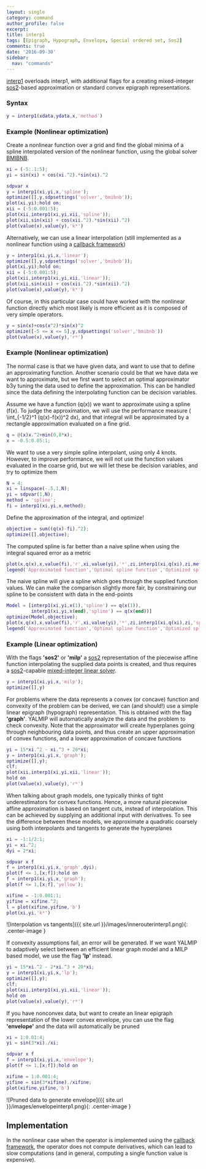 ```yaml
---
layout: single
category: command
author_profile: false
excerpt: 
title: interp1
tags: [Epigraph, Hypograph, Envelope, Special ordered set, Sos2]
comments: true
date: '2016-09-30'
sidebar:
  nav: "commands"
---
```


[interp1](/command/interp1) overloads interp1, with additional flags for a creating mixed-integer [sos2](/command/sos2)-based approximation or standard convex epigraph representations.

### Syntax

````matlab
y = interp1(xdata,ydata,x,'method')
````

### Example (Nonlinear optimization)

Create a nonlinear function over a grid and find the global minima of a spline interpolated version of the nonlinear function, using the global solver [BMIBNB](/solver/bmibnb).

````matlab
xi = (-5:.1:5);
yi = sin(xi) + cos(xi.^2).*sin(xi).^2

sdpvar x
y = interp1(xi,yi,x,'spline');
optimize([],y,sdpsettings('solver','bmibnb'));
plot(xi,yi);hold on;
xii = (-5:0.001:5);
plot(xii,interp1(xi,yi,xii,'spline'));
plot(xii,sin(xii) + cos(xii.^2).*sin(xii).^2)
plot(value(x),value(y),'k*')
````
Alternatively, we can use a linear interpolation (still implemented as a nonlinear function using a [callback framework](/tutorial/nonlinearoperatorscallback))

````matlab
y = interp1(xi,yi,x,'linear');
optimize([],y,sdpsettings('solver','bmibnb'));
plot(xi,yi);hold on;
xii = (-5:0.001:5);
plot(xii,interp1(xi,yi,xii,'linear'));
plot(xii,sin(xii) + cos(xii.^2).*sin(xii).^2)
plot(value(x),value(y),'k*')
````

Of course, in this particular case could have worked with the nonlinear function directly which most likely is more efficient as it is composed of very simple operators.

````matlab
y = sin(x)+cos(x^2)*sin(x)^2
optimize([-5 <= x <= 5],y,sdpsettings('solver','bmibnb'))
plot(value(x),value(y),'r*')
````

### Example (Nonlinear optimization)

The normal case is that we have given data, and want to use that to define an approximating function. Another scenario could be that we have data we want to approximate, but we first want to select an optimal approximator b3y tuning the data used to define the approximation. This can be handled since the data defining the interpolating function can be decision variables.

Assume we have a function \(q(x)\) we want to approximate using a spline \(f(x)\. To judge the approximation, we will use the performance measure \( \int_{-1/2}^1 (q(x)-f(x))^2 dx\), and that integral will be approximated by a rectangle approximation evaluated  on a fine grid.

````matlab
q = @(x)x.^2+min(0,8*x);
x = -0.5:0.05:1;
````

We want to use a very simple spline interpolant, using only 4 knots. However, to improve performance, we will not  use the function values evaluated in the coarse grid, but we will let these be decision variables, and try to optimize them

````matlab
N = 4;
xi = linspace(-.5,1,N);
yi = sdpvar(1,N);
method = 'spline';
fi = interp1(xi,yi,x,method);
````

Define the approximation of the integral, and optimize!

````matlab
objective = sum((q(x)-fi).^2);
optimize([],objective);
````

The computed spline is far better than a naive spline when using the integral squared error as a metric

````matlab
plot(x,q(x),x,value(fi),'r',xi,value(yi),'*',zi,interp1(xi,q(xi),zi,method))
legend('Approximated function','Optimal spline function','Optimized spline support','Naive spline')
````

The naive spline will give a spline which goes through the supplied function values. We can make the comparison slightly more fair, by constraining our spline to be consistent with data in the end-points

````matlab
Model = [interp1(xi,yi,x(1),'spline') == q(x(1)),
         interp1(xi,yi,x(end),'spline') == q(x(end))]
optimize(Model,objective);
plot(x,q(x),x,value(fi),'r',xi,value(yi),'*',zi,interp1(xi,q(xi),zi,'spline'))
legend('Approximated function','Optimal spline function','Optimized spline support','Naive spline')
````


### Example (Linear optimization)

With the flags **'sos2'** or **'milp'** a [sos2](/command/sos2) representation of the piecewise affine function interpolating the supplied data points is created, and thus requires a [sos2](/command/sos2)-capable [mixed-integer linear solver](/tag#mixed-integer-linear-programming-solver).

````matlab
y = interp1(xi,yi,x,'milp');
optimize([],y)
````

For problems where the data represents a convex (or concave) function and convexity of the problem can be derived, we can (and should!) use a simple linear epigraph (hypograph) representation. This is obtained with the flag **'graph'**. YALMIP will automatically analyze the data and the problem to check convexity. Note that the approximator will create hyperplanes going through neighbouring data points, and thus create an upper approximation of convex functions, and a lower approximation of concave functions

````matlab
yi = 15*xi.^2 - xi.^3 + 20*xi;
y = interp1(xi,yi,x,'graph');
optimize([],y);
clf;
plot(xii,interp1(xi,yi,xii,'linear'));
hold on
plot(value(x),value(y),'r*')
````

When talking about graph models, one typically thinks of tight underestimators for convex functions. Hence, a more natural piecewise affine approximation is based on tangent cuts, instead of interpolation. This can be achieved by supplying an additional input with derivatives. To see the difference between these models, we approximate a quadratic coarsely using both interpolants and tangents to generate the hyperplanes

````matlab
xi = -1:1/2:1;
yi = xi.^2;
dyi = 2*xi;

sdpvar x f
f = interp1(xi,yi,x,'graph',dyi);
plot(f <= 1,[x;f]);hold on
f = interp1(xi,yi,x,'graph');
plot(f <= 1,[x;f],'yellow');

xifine = -1:0.001:1;
yifine = xifine.^2;
l = plot(xifine,yifine,'b')
plot(xi,yi,'k*')
````

![Interpolation vs tangents]({{ site.url }}/images/innerouterinterp1.png){: .center-image }

If convexity assumptions fail, an error will be generated. If we want YALMIP to adaptively select between an efficient linear graph model and a MILP based model, we use the flag **'lp'** instead.


````matlab
yi = 15*xi.^2 - 2*xi.^3 + 20*xi;
y = interp1(xi,yi,x,'lp');
optimize([],y);
clf;
plot(xii,interp1(xi,yi,xii,'linear'));
hold on
plot(value(x),value(y),'r*')
````

If you have nonconvex data, but want to create an linear epigraph representation of the lower convex envelope, you can use the flag **'envelope'** and the data will automatically be pruned

````matlab
xi = 1:0.01:4;
yi = sin(3*xi)./xi;

sdpvar x f
f = interp1(xi,yi,x,'envelope');
plot(f <= 1,[x;f]);hold on

xifine = 1:0.001:4;
yifine = sin(3*xifine)./xifine;
plot(xifine,yifine,'b')
````

![Pruned data to generate envelope]({{ site.url }}/images/envelopeinterp1.png){: .center-image }




## Implementation

In the nonlinear case when the operator is implemented using the [callback framework](/tutorial/nonlinearoperatorscallback), the operator does not compute derivatives, which can lead to slow computations (and in general, computing a single function value is expensive).
